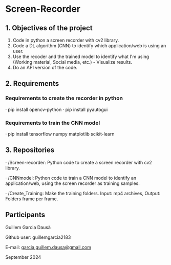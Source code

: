 # Screen-Recorder

## 1. Objectives of the project
1. Code in python a screen recorder with cv2 library.
2. Code a DL algorithm (CNN) to identify which application/web is using an user.
3. Use the recoder and the trained model to identify what I'm using (Working material, Social media, etc.) - Visualize results.
4. Do an API version of the code.

## 2. Requirements
### Requirements to create the recorder in python 
· pip install opencv-python
· pip install pyautogui

### Requirements to train the CNN model
· pip install tensorflow numpy matplotlib scikit-learn

## 3. Repositories 
· /Screen-recorder: Python code to create a screen recorder with cv2 library.

· /CNNmodel: Python code to train a CNN model to identify an application/web, using the screen recorder as training samples.

· /Create_Training: Make the training folders. Input: mp4 archives, Output: Folders frame per frame. 


## Participants
Guillem Garcia Dausà 

Github user: guillemgarcia2183

E-mail: garcia.guillem.dausa@gmail.com

September 2024
